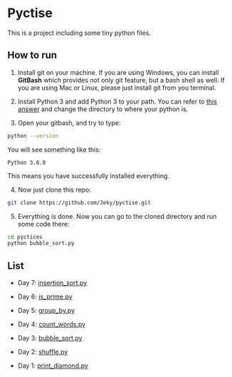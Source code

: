 # Pyctise
This is a project including some tiny python files.

## How to run

1. Install git on your machine. If you are using Windows, you can install **GitBash** which provides not only git feature, but a bash shell as well. If you are using Mac or Linux, please just install git from you terminal.

2. Install Python 3 and add Python 3 to your path. You can refer to [this answer](https://superuser.com/questions/143119/how-to-add-python-to-the-windows-path) and change the directory to where your python is.

3. Open your gitbash, and try to type:

```Bash
python --version
```

You will see something like this: 
```
Python 3.6.0
```

This means you have successfully installed everything.

4. Now just clone this repo: 

```Bash
git clone https://github.com/Jeky/pyctise.git
```

5. Everything is done. Now you can go to the cloned directory and run some code there:

```Bash
cd pyctices
python bubble_sort.py
```


## List

* Day 7: [insertion_sort.py](insertion_sort.py)

* Day 6: [is_prime.py](is_prime.py)

* Day 5: [group_by.py](group_by.py)

* Day 4: [count_words.py](count_words.py)

* Day 3: [bubble_sort.py](bubble_sort.py)

* Day 2: [shuffle.py](shuffle.py)

* Day 1: [print_diamond.py](print_diamond.py)